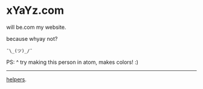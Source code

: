 # xYaYz.com

will be.com my website.

because whyay not?

`¯\_(ツ)_/¯`

PS: ^ try making this person in atom, makes colors! :)

---

[helpers](https://github.com/facebookincubator/create-react-app).
